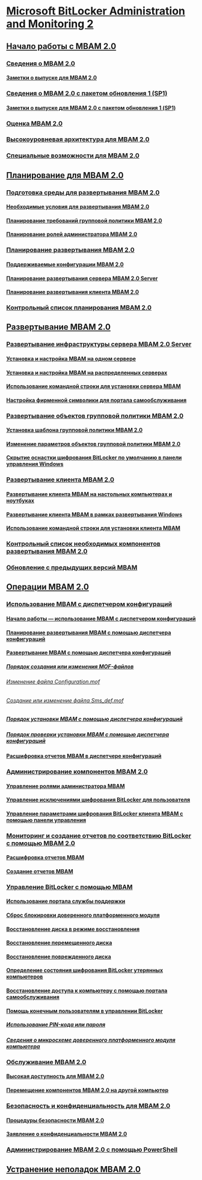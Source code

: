# [Microsoft BitLocker Administration and Monitoring 2](index.md)
## [Начало работы с MBAM 2.0](getting-started-with-mbam-20-mbam-2.md)
### [Сведения о MBAM 2.0](about-mbam-20-mbam-2.md)
#### [Заметки о выпуске для MBAM 2.0](release-notes-for-mbam-20-mbam-2.md)
### [Сведения о MBAM 2.0 с пакетом обновления 1 (SP1)](about-mbam-20-sp1.md)
#### [Заметки о выпуске для MBAM 2.0 с пакетом обновления 1 (SP1)](release-notes-for-mbam-20-sp1.md)
### [Оценка MBAM 2.0](evaluating-mbam-20-mbam-2.md)
### [Высокоуровневая архитектура для MBAM 2.0](high-level-architecture-for-mbam-20-mbam-2.md)
### [Специальные возможности для MBAM 2.0](accessibility-for-mbam-20-mbam-2.md)
## [Планирование для MBAM 2.0](planning-for-mbam-20-mbam-2.md)
### [Подготовка среды для развертывания MBAM 2.0](preparing-your-environment-for-mbam-20-mbam-2.md)
#### [Необходимые условия для развертывания MBAM 2.0](mbam-20-deployment-prerequisites-mbam-2.md)
#### [Планирование требований групповой политики MBAM 2.0](planning-for-mbam-20-group-policy-requirements-mbam-2.md)
#### [Планирование ролей администратора MBAM 2.0](planning-for-mbam-20-administrator-roles-mbam-2.md)
### [Планирование развертывания MBAM 2.0](planning-to-deploy-mbam-20-mbam-2.md)
#### [Поддерживаемые конфигурации MBAM 2.0](mbam-20-supported-configurations-mbam-2.md)
#### [Планирование развертывания сервера MBAM 2.0 Server](planning-for-mbam-20-server-deployment-mbam-2.md)
#### [Планирование развертывания клиента MBAM 2.0](planning-for-mbam-20-client-deployment-mbam-2.md)
### [Контрольный список планирования MBAM 2.0](mbam-20-planning-checklist-mbam-2.md)
## [Развертывание MBAM 2.0](deploying-mbam-20-mbam-2.md)
### [Развертывание инфраструктуры сервера MBAM 2.0 Server](deploying-the-mbam-20-server-infrastructure-mbam-2.md)
#### [Установка и настройка MBAM на одном сервере](how-to-install-and-configure-mbam-on-a-single-server-mbam-2.md)
#### [Установка и настройка MBAM на распределенных серверах](how-to-install-and-configure-mbam-on-distributed-servers-mbam-2.md)
#### [Использование командной строки для установки сервера MBAM](how-to-use-a-command-line-to-install-the-mbam-server.md)
#### [Настройка фирменной символики для портала самообслуживания](how-to-brand-the-self-service-portal.md)
### [Развертывание объектов групповой политики MBAM 2.0](deploying-mbam-20-group-policy-objects-mbam-2.md)
#### [Установка шаблона групповой политики MBAM 2.0](how-to-install-the-mbam-20-group-policy-template-mbam-2.md)
#### [Изменение параметров объектов групповой политики MBAM 2.0](how-to-edit-mbam-20-gpo-settings-mbam-2.md)
#### [Скрытие оснастки шифрования BitLocker по умолчанию в панели управления Windows](how-to-hide-default-bitlocker-encryption-in-the-windows-control-panel-mbam-2.md)
### [Развертывание клиента MBAM 2.0](deploying-the-mbam-20-client-mbam-2.md)
#### [Развертывание клиента MBAM на настольных компьютерах и ноутбуках](how-to-deploy-the-mbam-client-to-desktop-or-laptop-computers-mbam-2.md)
#### [Развертывание клиента MBAM в рамках развертывания Windows](how-to-deploy-the-mbam-client-as-part-of-a-windows-deployment-mbam-2.md)
#### [Использование командной строки для установки клиента MBAM](how-to-use-a-command-line-to-install-the-mbam-client.md)
### [Контрольный список необходимых компонентов развертывания MBAM 2.0](mbam-20-deployment-checklist-mbam-2.md)
### [Обновление с предыдущих версий MBAM](upgrading-from-previous-versions-of-mbam.md)
## [Операции MBAM 2.0](operations-for-mbam-20-mbam-2.md)
### [Использование MBAM с диспетчером конфигураций](using-mbam-with-configuration-manager.md)
#### [Начало работы — использование MBAM с диспетчером конфигураций](getting-started---using-mbam-with-configuration-manager.md)
#### [Планирование развертывания MBAM с помощью диспетчера конфигураций](planning-to-deploy-mbam-with-configuration-manager-2.md)
#### [Развертывание MBAM с помощью диспетчера конфигураций](deploying-mbam-with-configuration-manager-mbam2.md)
##### [Порядок создания или изменения MOF-файлов](how-to-create-or-edit-the-mof-files.md)
###### [Изменение файла Configuration.mof](edit-the-configurationmof-file.md)
###### [Создание или изменение файла Sms_def.mof](create-or-edit-the-sms-defmof-file.md)
##### [Порядок установки MBAM с помощью диспетчера конфигураций](how-to-install-mbam-with-configuration-manager.md)
##### [Порядок проверки установки MBAM с помощью диспетчера конфигураций](how-to-validate-the-mbam-installation-with-configuration-manager.md)
#### [Расшифровка отчетов MBAM в диспетчере конфигураций](understanding-mbam-reports-in-configuration-manager.md)
### [Администрирование компонентов MBAM 2.0](administering-mbam-20-features-mbam-2.md)
#### [Управление ролями администратора MBAM](how-to-manage-mbam-administrator-roles-mbam-2.md)
#### [Управление исключениями шифрования BitLocker для пользователя](how-to-manage-user-bitlocker-encryption-exemptions-mbam-2.md)
#### [Управление параметрами шифрования BitLocker клиента MBAM с помощью панели управления](how-to-manage-mbam-client-bitlocker-encryption-options-by-using-the-control-panel-mbam-2.md)
### [Мониторинг и создание отчетов по соответствию BitLocker с помощью MBAM 2.0](monitoring-and-reporting-bitlocker-compliance-with-mbam-20-mbam-2.md)
#### [Расшифровка отчетов MBAM](understanding-mbam-reports-mbam-2.md)
#### [Создание отчетов MBAM](how-to-generate-mbam-reports-mbam-2.md)
### [Управление BitLocker с помощью MBAM](performing-bitlocker-management-with-mbam-mbam-2.md)
#### [Использование портала службы поддержки](how-to-use-the-help-desk-portal.md)
#### [Сброс блокировки доверенного платформенного модуля](how-to-reset-a-tpm-lockout-mbam-2.md)
#### [Восстановление диска в режиме восстановления](how-to-recover-a-drive-in-recovery-mode-mbam-2.md)
#### [Восстановление перемещенного диска](how-to-recover-a-moved-drive-mbam-2.md)
#### [Восстановление поврежденного диска](how-to-recover-a-corrupted-drive-mbam-2.md)
#### [Определение состояния шифрования BitLocker утерянных компьютеров](how-to-determine-bitlocker-encryption-state-of-lost-computers-mbam-2.md)
#### [Восстановление доступа к компьютеру с помощью портала самообслуживания](how-to-use-the-self-service-portal-to-regain-access-to-a-computer.md)
#### [Помощь конечным пользователям в управлении BitLocker](helping-end-users-manage-bitlocker.md)
##### [Использование PIN-кода или пароля](using-your-pin-or-password.md)
##### [Сведения о микросхеме доверенного платформенного модуля компьютера](about-the-computer-tpm-chip.md)
### [Обслуживание MBAM 2.0](maintaining-mbam-20-mbam-2.md)
#### [Высокая доступность для MBAM 2.0](high-availability-for-mbam-20-mbam-2.md)
#### [Перемещение компонентов MBAM 2.0 на другой компьютер](how-to-move-mbam-20-features-to-another-computer-mbam-2.md)
### [Безопасность и конфиденциальность для MBAM 2.0](security-and-privacy-for-mbam-20-mbam-2.md)
#### [Процедуры безопасности MBAM 2.0](mbam-20-security-considerations-mbam-2.md)
#### [Заявление о конфиденциальности MBAM 2.0](mbam-20-privacy-statement-mbam-2.md)
### [Администрирование MBAM 2.0 с помощью PowerShell](administering-mbam-20-using-powershell-mbam-2.md)
## [Устранение неполадок MBAM 2.0](troubleshooting-mbam-20-mbam-2.md)

